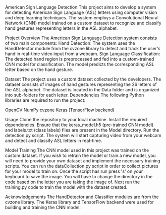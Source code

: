 American Sign Language Detection
This project aims to develop a system for detecting American Sign Language (ASL) letters using computer vision and deep learning techniques. The system employs a Convolutional Neural Network (CNN) model trained on a custom dataset to recognize and classify hand gestures representing letters in the ASL alphabet.

Project Overview
The American Sign Language Detection system consists of two main components: Hand Detection: The system uses the HandDetector module from the cvzone library to detect and track the user's hand in real-time video input from a webcam. Sign Language Classification: The detected hand region is preprocessed and fed into a custom-trained CNN model for classification. The model predicts the corresponding ASL letter based on the hand gesture.

Dataset
The project uses a custom dataset collected by the developers. The dataset consists of images of hand gestures representing the 26 letters of the ASL alphabet. The dataset is located in the Data folder and is organized into sub-folders for each letter. Dependencies The following Python libraries are required to run the project:

OpenCV NumPy cvzone Keras (TensorFlow backend)

Usage
Clone the repository to your local machine. Install the required dependencies. Ensure that the keras_model.h5 (pre-trained CNN model) and labels.txt (class labels) files are present in the Model directory. Run the detection.py script. The system will start capturing video from your webcam and detect and classify ASL letters in real-time.

Model Training
The CNN model used in this project was trained on the custom dataset. If you wish to retrain the model or train a new model, you will need to provide your own dataset and implement the necessary training scripts. You can run the dataCollection.py script in order to collect pictures for your model to train on. Once the script has run press 's' on your keyboard to save the image. You will have to change the directory in the code based on the letter you are taking the image of. Next run the training.py code to train the model with the dataset created.

Acknowledgements
The HandDetector and Classifier modules are from the cvzone library. The Keras library and TensorFlow backend were used for building and training the CNN model.
